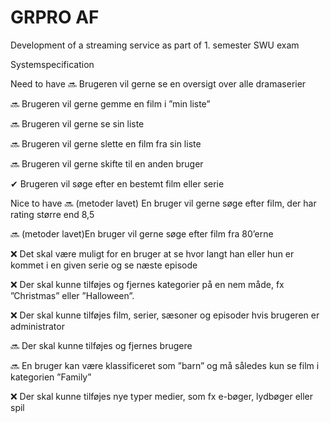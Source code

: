# GRPRO AF
Development of a streaming service as part of 1. semester SWU exam

Systemspecification

Need to have
🔜 Brugeren vil gerne se en oversigt over alle dramaserier

🔜 Brugeren vil gerne gemme en film i ”min liste”

🔜 Brugeren vil gerne se sin liste

🔜 Brugeren vil gerne slette en film fra sin liste

🔜 Brugeren vil gerne skifte til en anden bruger

✔ Brugeren vil søge efter en bestemt film eller serie 

Nice to have
🔜 (metoder lavet) En bruger vil gerne søge efter film, der har rating større end 8,5

🔜 (metoder lavet)En bruger vil gerne søge efter film fra 80’erne

❌ Det skal være muligt for en bruger at se hvor langt han eller hun er kommet i en given serie og se næste episode

❌ Der skal kunne tilføjes og fjernes kategorier på en nem måde, fx ”Christmas” eller ”Halloween”.

❌ Der skal kunne tilføjes film, serier, sæsoner og episoder hvis brugeren er administrator

🔜 Der skal kunne tilføjes og fjernes brugere

🔜 En bruger kan være klassificeret som ”barn” og må således kun se film i kategorien ”Family”

❌ Der skal kunne tilføjes nye typer medier, som fx e-bøger, lydbøger eller spil 
